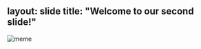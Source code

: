 layout: slide
title: "Welcome to our second slide!"
---
![meme](https://media.sproutsocial.com/uploads/meme-example.jpg)

